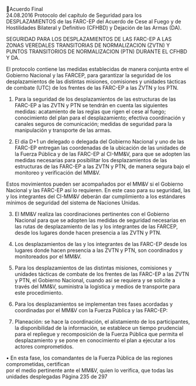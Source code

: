 Acuerdo Final  
24.08.2016 
Protocolo del capítulo de Seguridad para los DESPLAZAMIENTOS de las FARC-EP del Acuerdo 
de Cese al Fuego y de Hostilidades Bilateral y Definitivo (CFHBD) y Dejación de las Armas (DA). 
 
 
SEGURIDAD PARA LOS DESPLAZAMIENTOS DE LAS FARC-EP A LAS ZONAS VEREDALES TRANSITORIAS DE 
NORMALIZACION (ZVTN) Y PUNTOS TRANSITORIOS DE NORMALIZACION (PTN)  DURANTE EL CFHBD Y 
DA.  
 
El protocolo contiene las medidas establecidas de manera conjunta entre el Gobierno Nacional y las FARCEP, para garantizar la seguridad de los desplazamientos de las distintas misiones, comisiones y unidades 
tácticas de combate (UTC) de los frentes de las FARC-EP a las ZVTN y los PTN. 
 
1. Para la seguridad de los desplazamientos de las estructuras de las FARC-EP a las ZVTN y PTN se tendrán 
en cuenta las siguientes medidas: acatamiento de las reglas que rigen el cese al fuego;  conocimiento 
del plan para el desplazamiento; efectiva coordinación y canales seguros de comunicación; medidas 
de seguridad para la manipulación y transporte de las armas.    
 
2. El  día  D+1  un  delegado  o  delegada  del  Gobierno  Nacional  y  uno  de  las  FARC-EP  entregan  las 
coordenadas de la ubicación de las unidades de la Fuerza Pública y de las FARC-EP al CI-MM&V, para 
que se adopten las medidas necesarias para posibilitar los desplazamientos de las estructuras de las 
FARC-EP a las ZVTN y PTN, de manera segura bajo el monitoreo y verificación del MM&V.  
 
Estos movimientos pueden ser acompañados por el MM&V si el Gobierno Nacional y las FARC-EP así 
lo  requieren.  En  este  caso  para  su  seguridad,  las  y  los  integrantes  del  CI-MM&V  deberán  dar 
cumplimiento a los estándares mínimos de seguridad del sistema de Naciones Unidas. 
 
3. El MM&V realiza las coordinaciones pertinentes con el Gobierno Nacional para que se adopten las 
medidas de seguridad necesarias en las rutas de desplazamiento de las y los integrantes de las FARCEP, desde los lugares donde hacen presencia a las ZVTN y PTN.  
 
4. Los desplazamientos de las y los integrantes de las FARC-EP desde los lugares donde hacen presencia 
a las ZVTN y PTN, son coordinados y monitoreados por el MM&V. 
 
5. Para los desplazamientos de las distintas misiones, comisiones y unidades tácticas de combate de los 
frentes de las FARC-EP a las ZVTN y PTN, el Gobierno Nacional, cuando así se requiera y se solicite a 
través del MM&V, suministra la logística y medios de transporte para este procedimiento. 
 
6. Para los desplazamientos se implementan tres fases acordadas y coordinadas por el MM&V con la 
Fuerza Pública y las FARC-EP:  
 
1. Planeación: se hace la coordinación, el alistamiento de los participantes, la disponibilidad de la 
información, se establece  un tiempo prudencial para el repliegue y recomposición de la Fuerza 
Pública que permita el desplazamiento y se pone en conocimiento el plan a ejecutar a los actores 
comprometidos.  
 
• En esta fase, los comandantes de la Fuerza Pública de las regiones comprometidas, certifican  
por el medio pertinente ante el MM&V, quien lo verifica, que todas las unidades desplegadas 
Página 235 de 297 
 

